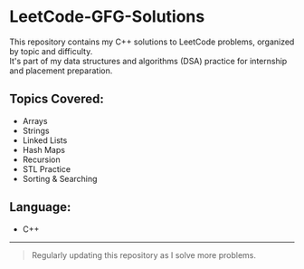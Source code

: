 # LeetCode-GFG-Solutions

This repository contains my C++ solutions to LeetCode problems, organized by topic and difficulty.  
It's part of my data structures and algorithms (DSA) practice for internship and placement preparation.

## Topics Covered:
- Arrays
- Strings
- Linked Lists
- Hash Maps
- Recursion
- STL Practice
- Sorting & Searching

## Language:
- C++

---

> Regularly updating this repository as I solve more problems.
